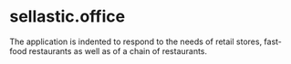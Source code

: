 # sellastic.office
The application is indented to respond to the needs of retail stores, fast-food restaurants as well as of a chain of restaurants. 
